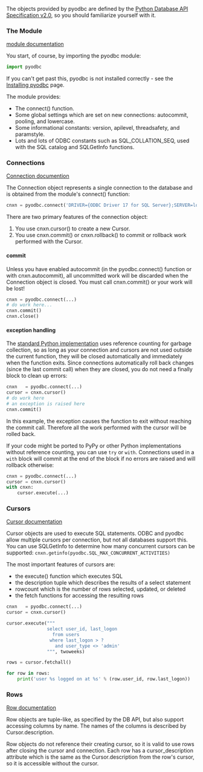 The objects provided by pyodbc are defined by the [Python Database API Specification v2.0](https://www.python.org/dev/peps/pep-0249/), so you should familiarize yourself with it.

### The Module

[module documentation](The-pyodbc-Module)

You start, of course, by importing the pyodbc module:

```python
import pyodbc
```

If you can't get past this, pyodbc is not installed correctly - see the [Installing pyodbc](Install) page.

The module provides:

* The connect() function.
* Some global settings which are set on new connections: autocommit, pooling, and lowercase.
* Some informational constants: version, apilevel, threadsafety, and paramstyle.
* Lots and lots of ODBC constants such as SQL_COLLATION_SEQ, used with the SQL catalog and SQLGetInfo functions.

### Connections

[Connection documention](Connection)

The Connection object represents a single connection to the database and is obtained from the module's connect() function:

```python
cnxn = pyodbc.connect('DRIVER={ODBC Driver 17 for SQL Server};SERVER=localhost;DATABASE=mine;UID=me;PWD=pwd')
```

There are two primary features of the connection object:

1. You use cnxn.cursor() to create a new Cursor.
1. You use cnxn.commit() or cnxn.rollback() to commit or rollback work performed with the Cursor.

#### commit

Unless you have enabled autocommit (in the pyodbc.connect() function or with cnxn.autocommit), all uncommitted work will be discarded when the Connection object is closed. You must call cnxn.commit() or your work will be lost!
```python
cnxn = pyodbc.connect(...)
# do work here...
cnxn.commit()
cnxn.close()
```

#### exception handling

The [standard Python implementation](www.python.org) uses reference counting for garbage collection, so as long as your connection and cursors are not used outside the current function, they will be closed automatically and immediately when the function exits. Since connections automatically roll back changes (since the last commit call) when they are closed, you do not need a finally block to clean up errors:

```python
cnxn   = pyodbc.connect(...)
cursor = cnxn.cursor()
# do work here
# an exception is raised here
cnxn.commit()
```

In this example, the exception causes the function to exit without reaching the commit call. Therefore all the work performed with the cursor will be rolled back.

If your code might be ported to PyPy or other Python implementations without reference counting, you can use `try` or `with`.  Connections used in a `with` block will commit at the end of the block if no errors are raised and will rollback otherwise:

``` python
cnxn = pyodbc.connect(...)
cursor = cnxn.cursor()
with cnxn:
    cursor.execute(...)
```

### Cursors

[Cursor documentation](Cursor)

Cursor objects are used to execute SQL statements. ODBC and pyodbc allow multiple cursors per connection, but not all databases support this. You can use SQLGetInfo to determine how many concurrent cursors can be supported: `cnxn.getinfo(pyodbc.SQL_MAX_CONCURRENT_ACTIVITIES)`

The most important features of cursors are:

* the execute() function which executes SQL
* the description tuple which describes the results of a select statement
* rowcount which is the number of rows selected, updated, or deleted
* the fetch functions for accessing the resulting rows

```python
cnxn   = pyodbc.connect(...)
cursor = cnxn.cursor()

cursor.execute("""
               select user_id, last_logon
                 from users
                where last_logon > ?
                  and user_type <> 'admin'
               """, twoweeks)

rows = cursor.fetchall()

for row in rows:
    print('user %s logged on at %s' % (row.user_id, row.last_logon))
```

### Rows

[Row documentation](Row)

Row objects are tuple-like, as specified by the DB API, but also support accessing columns by name. The names of the columns is described by Cursor.description.

Row objects do not reference their creating cursor, so it is valid to use rows after closing the cursor and connection. Each row has a cursor_description attribute which is the same as the Cursor.description from the row's cursor, so it is accessible without the cursor.
